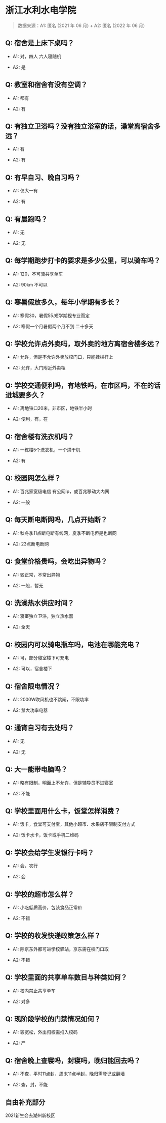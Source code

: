 # 浙江水利水电学院

> 数据来源：A1: 匿名 (2021 年 06 月) + A2: 匿名 (2022 年 06 月)

## Q: 宿舍是上床下桌吗？

- A1: 对，四人 六人寝随机

- A2: 是

## Q: 教室和宿舍有没有空调？

- A1: 都有

- A2: 有

## Q: 有独立卫浴吗？没有独立浴室的话，澡堂离宿舍多远？

- A1: 有

- A2: 有

## Q: 有早自习、晚自习吗？

- A1: 仅大一有

- A2: 有

## Q: 有晨跑吗？

- A1: 无

- A2: 无

## Q: 每学期跑步打卡的要求是多少公里，可以骑车吗？

- A1: 120，不可骑共享单车

- A2: 90km 不可以

## Q: 寒暑假放多久，每年小学期有多长？

- A1: 寒假30，暑假55.短学期视专业而定

- A2: 寒假一个月暑假两个月不到   二十多天

## Q: 学校允许点外卖吗，取外卖的地方离宿舍楼多远？

- A1: 允许，但是不允许外卖放校门口，只能挂栏杆上

- A2: 允许，大门附近外卖柜

## Q: 学校交通便利吗，有地铁吗，在市区吗，不在的话进城要多久？

- A1: 离地铁口20米，非市区，地铁半小时

- A2: 便利，有，在

## Q: 宿舍楼有洗衣机吗？

- A1: 一栋楼5个洗衣机，一个烘干机

- A2: 有

## Q: 校园网怎么样？

- A1: 百兆家宽级电信 有公网ip，或百兆移动大内网

- A2: 一般

## Q: 每天断电断网吗，几点开始断？

- A1: 秋冬季11点断电断有线网，夏季不断电但是也断网

- A2: 23点断电断网

## Q: 食堂价格贵吗，会吃出异物吗？

- A1: 较正常，不常出异物

- A2: 一般，暂无

## Q: 洗澡热水供应时间？

- A1: 寝室独立卫浴，独立热水器

- A2: 全天

## Q: 校园内可以骑电瓶车吗，电池在哪能充电？

- A1: 可，部分寝室楼下可充电

- A2: 可以，宿舍楼下

## Q: 宿舍限电情况？

- A1: 2000W吹风机也不跳闸，不限功率

- A2: 禁大功率电器

## Q: 通宵自习有去处吗？

- A1: 无

- A2: 无

## Q: 大一能带电脑吗？

- A1: 略有限制，明面上不允许，但是辅导员不进寝室

- A2: 不能

## Q: 学校里面用什么卡，饭堂怎样消费？

- A1: 饭卡，食堂可支付宝，其他小超市、水果店不限制支付方式

- A2: 饭卡水卡，饭卡或手机二维码

## Q: 学校会给学生发银行卡吗？

- A1: 会，农行

- A2: 会

## Q: 学校的超市怎么样？

- A1: 小吃低质高价，包装食品正常价

- A2: 不错

## Q: 学校的收发快递政策怎么样？

- A1: 除京东外都可进学校驿站，京东需在校门口取

- A2: 不错

## Q: 学校里面的共享单车数目与种类如何？

- A1: 校内禁止共享单车

- A2: 对多

## Q: 现阶段学校的门禁情况如何？

- A1: 较宽松，外出归校需扫入校码

- A2: 严

## Q: 宿舍晚上查寝吗，封寝吗，晚归能回去吗？

- A1: 不查，平时11点封，周末11点半封，晚归需登记或翻墙

- A2: 查，封，不能

## 自由补充部分

2021新生会去湖州新校区